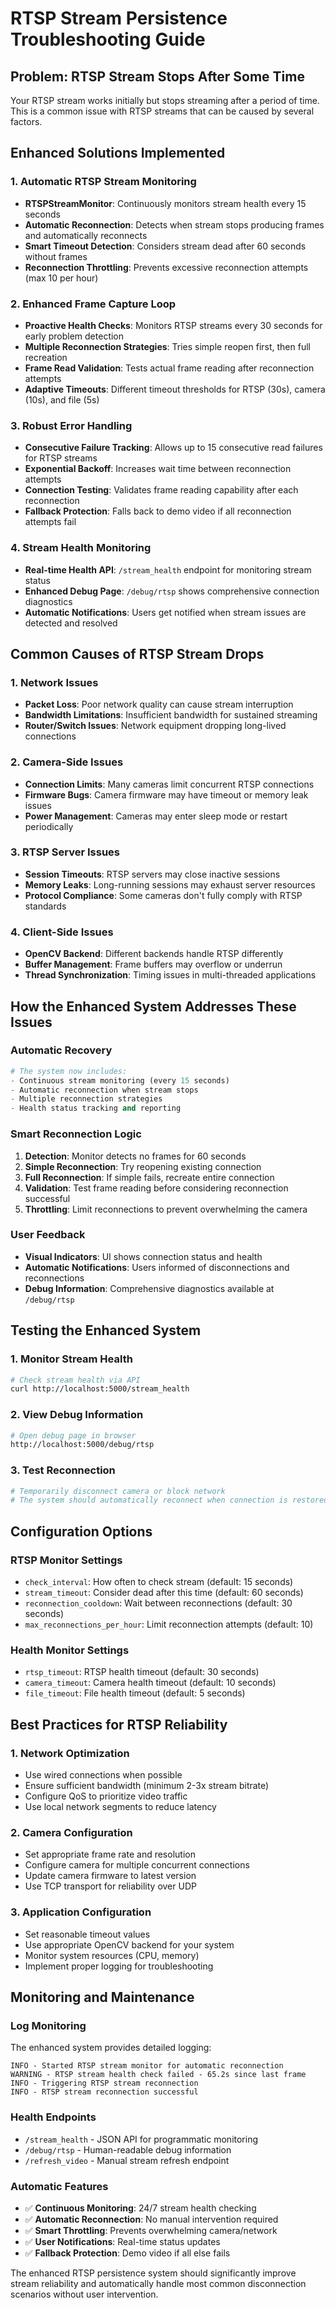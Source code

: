 # RTSP Stream Persistence Troubleshooting Guide

## Problem: RTSP Stream Stops After Some Time

Your RTSP stream works initially but stops streaming after a period of time. This is a common issue with RTSP streams that can be caused by several factors.

## Enhanced Solutions Implemented

### 1. **Automatic RTSP Stream Monitoring**
- **RTSPStreamMonitor**: Continuously monitors stream health every 15 seconds
- **Automatic Reconnection**: Detects when stream stops producing frames and automatically reconnects
- **Smart Timeout Detection**: Considers stream dead after 60 seconds without frames
- **Reconnection Throttling**: Prevents excessive reconnection attempts (max 10 per hour)

### 2. **Enhanced Frame Capture Loop**
- **Proactive Health Checks**: Monitors RTSP streams every 30 seconds for early problem detection
- **Multiple Reconnection Strategies**: Tries simple reopen first, then full recreation
- **Frame Read Validation**: Tests actual frame reading after reconnection attempts
- **Adaptive Timeouts**: Different timeout thresholds for RTSP (30s), camera (10s), and file (5s)

### 3. **Robust Error Handling**
- **Consecutive Failure Tracking**: Allows up to 15 consecutive read failures for RTSP streams
- **Exponential Backoff**: Increases wait time between reconnection attempts
- **Connection Testing**: Validates frame reading capability after each reconnection
- **Fallback Protection**: Falls back to demo video if all reconnection attempts fail

### 4. **Stream Health Monitoring**
- **Real-time Health API**: `/stream_health` endpoint for monitoring stream status
- **Enhanced Debug Page**: `/debug/rtsp` shows comprehensive connection diagnostics
- **Automatic Notifications**: Users get notified when stream issues are detected and resolved

## Common Causes of RTSP Stream Drops

### 1. **Network Issues**
- **Packet Loss**: Poor network quality can cause stream interruption
- **Bandwidth Limitations**: Insufficient bandwidth for sustained streaming
- **Router/Switch Issues**: Network equipment dropping long-lived connections

### 2. **Camera-Side Issues**
- **Connection Limits**: Many cameras limit concurrent RTSP connections
- **Firmware Bugs**: Camera firmware may have timeout or memory leak issues
- **Power Management**: Cameras may enter sleep mode or restart periodically

### 3. **RTSP Server Issues**
- **Session Timeouts**: RTSP servers may close inactive sessions
- **Memory Leaks**: Long-running sessions may exhaust server resources
- **Protocol Compliance**: Some cameras don't fully comply with RTSP standards

### 4. **Client-Side Issues**
- **OpenCV Backend**: Different backends handle RTSP differently
- **Buffer Management**: Frame buffers may overflow or underrun
- **Thread Synchronization**: Timing issues in multi-threaded applications

## How the Enhanced System Addresses These Issues

### **Automatic Recovery**
```python
# The system now includes:
- Continuous stream monitoring (every 15 seconds)
- Automatic reconnection when stream stops
- Multiple reconnection strategies
- Health status tracking and reporting
```

### **Smart Reconnection Logic**
1. **Detection**: Monitor detects no frames for 60 seconds
2. **Simple Reconnection**: Try reopening existing connection
3. **Full Reconnection**: If simple fails, recreate entire connection
4. **Validation**: Test frame reading before considering reconnection successful
5. **Throttling**: Limit reconnections to prevent overwhelming the camera

### **User Feedback**
- **Visual Indicators**: UI shows connection status and health
- **Automatic Notifications**: Users informed of disconnections and reconnections
- **Debug Information**: Comprehensive diagnostics available at `/debug/rtsp`

## Testing the Enhanced System

### 1. **Monitor Stream Health**
```bash
# Check stream health via API
curl http://localhost:5000/stream_health
```

### 2. **View Debug Information**
```bash
# Open debug page in browser
http://localhost:5000/debug/rtsp
```

### 3. **Test Reconnection**
```bash
# Temporarily disconnect camera or block network
# The system should automatically reconnect when connection is restored
```

## Configuration Options

### **RTSP Monitor Settings**
- `check_interval`: How often to check stream (default: 15 seconds)
- `stream_timeout`: Consider dead after this time (default: 60 seconds)  
- `reconnection_cooldown`: Wait between reconnections (default: 30 seconds)
- `max_reconnections_per_hour`: Limit reconnection attempts (default: 10)

### **Health Monitor Settings**
- `rtsp_timeout`: RTSP health timeout (default: 30 seconds)
- `camera_timeout`: Camera health timeout (default: 10 seconds)
- `file_timeout`: File health timeout (default: 5 seconds)

## Best Practices for RTSP Reliability

### 1. **Network Optimization**
- Use wired connections when possible
- Ensure sufficient bandwidth (minimum 2-3x stream bitrate)
- Configure QoS to prioritize video traffic
- Use local network segments to reduce latency

### 2. **Camera Configuration**
- Set appropriate frame rate and resolution
- Configure camera for multiple concurrent connections
- Update camera firmware to latest version
- Use TCP transport for reliability over UDP

### 3. **Application Configuration**
- Set reasonable timeout values
- Use appropriate OpenCV backend for your system
- Monitor system resources (CPU, memory)
- Implement proper logging for troubleshooting

## Monitoring and Maintenance

### **Log Monitoring**
The enhanced system provides detailed logging:
```
INFO - Started RTSP stream monitor for automatic reconnection
WARNING - RTSP stream health check failed - 65.2s since last frame  
INFO - Triggering RTSP stream reconnection
INFO - RTSP stream reconnection successful
```

### **Health Endpoints**
- `/stream_health` - JSON API for programmatic monitoring
- `/debug/rtsp` - Human-readable debug information
- `/refresh_video` - Manual stream refresh endpoint

### **Automatic Features**
- ✅ **Continuous Monitoring**: 24/7 stream health checking
- ✅ **Automatic Reconnection**: No manual intervention required
- ✅ **Smart Throttling**: Prevents overwhelming camera/network
- ✅ **User Notifications**: Real-time status updates
- ✅ **Fallback Protection**: Demo video if all else fails

The enhanced RTSP persistence system should significantly improve stream reliability and automatically handle most common disconnection scenarios without user intervention.
